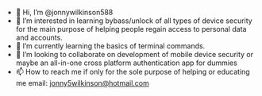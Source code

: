 - 👋 Hi, I’m @jonnywilkinson588
- 👀 I’m interested in learning bybass/unlock of all types of device security for the main purpose of helping people regain access to personal data and accounts.
- 🌱 I’m currently learning the basics of terminal commands.
- 💞️ I’m looking to collaborate on development of mobile device security or maybe an all-in-one cross platform authentication app for dummies
- 📫 How to reach me if only for the sole purpose of helping or educating me email: jonny5wilkinson@hotmail.com

<!---
jonnywilkinson588/jonnywilkinson588 is a ✨ special ✨ repository because its `README.md` (this file) appears on your GitHub profile.
You can click the Preview link to take a look at your changes.
--->
